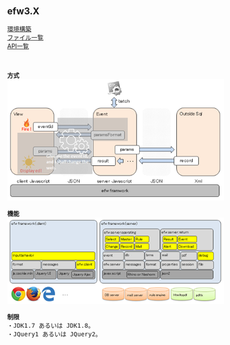 <H2>efw3.X</H2>
<a href="help/日本語/step_by_step.md">環境構築</a><br>
<a href="help/日本語/file_list.md">ファイル一覧</a><br>
<a href="help/日本語/api_list.md">API一覧</a><br>
<br>
<br>
<pre>
<b>方式</b>
<img src="./help/veslayers.png"><br>
<b>機能</b>
<img src="./help/framework.png"><br>
<b>制限</b>
・JDK1.7 あるいは JDK1.8。
・JQuery1 あるいは JQuery2。
</pre>